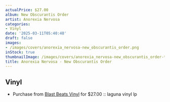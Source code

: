 ```yaml
---
actualPrice: $27.00
album: New Obscurantis Order
artist: Anorexia Nervosa
categories:
- Vinyl
date: '2025-03-11T05:40:48'
draft: false
images:
- /images/covers/anorexia_nervosa-new_obscurantis_order.png
inStock: true
thumbnailImage: /images/covers/anorexia_nervosa-new_obscurantis_order-thumb.png
title: Anorexia Nervosa - New Obscurantis Order
---
```


## Vinyl
* Purchase from [Blast Beats Vinyl](https://blastbeatsvinyl.com/products/anorexia-nervosa-new-obscurantis-order-laguna-vinyl-lp) for $27.00 :: laguna vinyl lp
